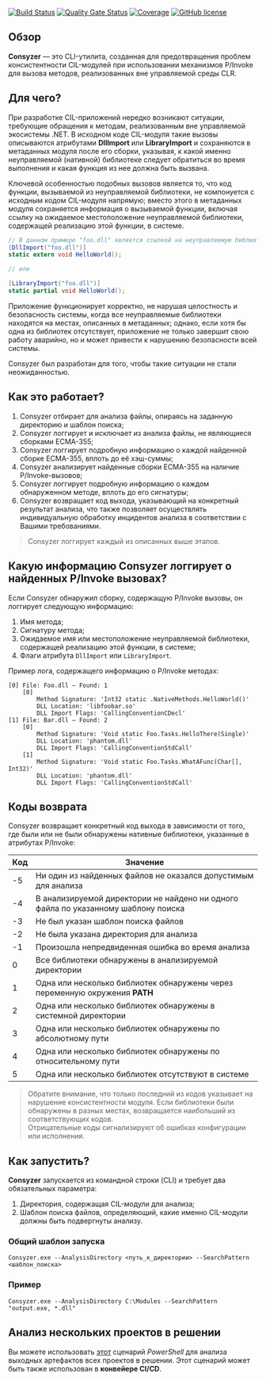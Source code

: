 [![Build Status](https://github.com/Maslinin/Consyzer/workflows/Build/badge.svg)](https://github.com/Maslinin/Consyzer/actions/workflows/build.yml) [![Quality Gate Status](https://sonarcloud.io/api/project_badges/measure?project=Maslinin_Consyzer&metric=alert_status)](https://sonarcloud.io/summary/new_code?id=Maslinin_Consyzer) [![Coverage](https://sonarcloud.io/api/project_badges/measure?project=Maslinin_Consyzer&metric=coverage)](https://sonarcloud.io/summary/new_code?id=Maslinin_Consyzer) [![GitHub license](https://badgen.net/github/license/Maslinin/Consyzer)](https://github.com/Maslinin/Consyzer/blob/master/LICENSE)

## Обзор
**Consyzer** — это CLI-утилита, созданная для предотвращения проблем консистентности CIL-модулей при использовании механизмов P/Invoke для вызова методов, реализованных вне управляемой среды CLR.

## Для чего?
При разработке CIL-приложений нередко возникают ситуации, требующие обращения к методам, реализованным вне управляемой экосистемы .NET. В исходном коде CIL-модуля такие вызовы описываются атрибутами **DllImport** или **LibraryImport** и сохраняются в метаданных модуля после его сборки, указывая, к какой именно неуправляемой (нативной) библиотеке следует обратиться во время выполнения и какая функция из нее должна быть вызвана.

Ключевой особенностью подобных вызовов является то,
что код функции, вызываемой из неуправляемой библиотеки, не компонуется с исходным кодом CIL-модуля напрямую;
вместо этого в метаданных модуля сохраняется информация о вызываемой функции, включая ссылку на ожидаемое местоположение неуправляемой библиотеки, содержащей реализацию этой функции, в системе.

```csharp
// В данном примере "foo.dll" является ссылкой на неуправляемую библиотеку, содержащую реализацию функции HelloWorld:
[DllImport("foo.dll")]
static extern void HelloWorld();

// или

[LibraryImport("foo.dll")]
static partial void HelloWorld();
```

Приложение функционирует корректно, не нарушая целостность и безопасность системы, когда все неуправляемые библиотеки находятся на местах, описанных в метаданных;
однако, если хотя бы одна из библиотек отсутствует, приложение не только завершит свою работу аварийно, но и может привести к нарушению безопасности всей системы.              

Consyzer был разработан для того, чтобы такие ситуации не стали неожиданностью.

## Как это работает?
1. Consyzer отбирает для анализа файлы, опираясь на заданную директорию и шаблон поиска;  
2. Consyzer логгирует и исключает из анализа файлы, не являющиеся сборками ECMA-355;
3. Consyzer логгирует подробную информацию о каждой найденной сборке ECMA-355, вплоть до её хэш-суммы;
4. Consyzer анализирует найденные сборки ECMA-355 на наличие P/Invoke-вызовов;  
5. Consyzer логгирует подробную информацию о каждом обнаруженном методе, вплоть до его сигнатуры;
6. Consyzer возвращает код выхода, указывающий на конкретный результат анализа, что также позволяет осуществлять индивидуальную обработку инцидентов анализа в соответствии с Вашими требованиями.

> Consyzer логгирует каждый из описанных выше этапов.  

## Какую информацию Consyzer логгирует о найденных P/Invoke вызовах?
Если Consyzer обнаружил сборку, содержащую P/Invoke вызовы, он логгирует следующую информацию:
1. Имя метода;
2. Сигнатуру метода;
3. Ожидаемое имя или местоположение неуправляемой библиотеки, содержащей реализацию этой функции, в системе;
4. Флаги атрибута ``DllImport`` или ``LibraryImport``.

Пример лога, содержащего информацию о P/Invoke методах:
```
[0] File: Foo.dll — Found: 1
	[0]
		Method Signature: 'Int32 static .NativeMethods.HelloWorld()'
		DLL Location: 'libfoobar.so'
		DLL Import Flags: 'CallingConventionCDecl'
[1] File: Bar.dll — Found: 2
	[0]
		Method Signature: 'Void static Foo.Tasks.HelloThere(Single)'
		DLL Location: 'phantom.dll'
		DLL Import Flags: 'CallingConventionStdCall'
	[1]
		Method Signature: 'Void static Foo.Tasks.WhatAFunc(Char[], Int32)'
		DLL Location: 'phantom.dll'
		DLL Import Flags: 'CallingConventionStdCall'
```

## Коды возврата
Consyzer возвращает конкретный код выхода в зависимости от того, где были или не были обнаружены нативные библиотеки, указанные в атрибутах P/Invoke:  

| Код | Значение                                                                			|
|-----|-------------------------------------------------------------------------------------|
| -5  | Ни один из найденных файлов не оказался допустимым для анализа          			|
| -4  | В анализируемой директории не найдено ни одного файла по указанному шаблону поиска  |
| -3  | Не был указан шаблон поиска файлов                                          		|
| -2  | Не была указана директория для анализа                                       		|
| -1  | Произошла непредвиденная ошибка во время анализа                        			|
| 0   | Все библиотеки обнаружены в анализируемой директории                    			|
| 1   | Одна или несколько библиотек обнаружены через переменную окружения **PATH** 		|
| 2   | Одна или несколько библиотек обнаружены в системной директории     					|
| 3   | Одна или несколько библиотек обнаружены по абсолютному пути        					|
| 4   | Одна или несколько библиотек обнаружены по относительному пути     					|
| 5   | Одна или несколько библиотек отсутствуют в системе                      			|

> Обратите внимание, что только последний из кодов указывает на нарушение консистентности модуля.
> Если библиотеки были обнаружены в разных местах, возвращается наибольший из соответствующих кодов.  
> Отрицательные коды сигнализируют об ошибках конфигурации или исполнения.

## Как запустить? 
**Consyzer** запускается из командной строки (CLI) и требует два обязательных параметра:
1. Директория, содержащая CIL-модули для анализа;
2. Шаблон поиска файлов, определяющий, какие именно CIL-модули должны быть подвергнуты анализу.

### Общий шаблон запуска
```
Consyzer.exe --AnalysisDirectory <путь_к_директории> --SearchPattern <шаблон_поиска>
```

### Пример
```
Consyzer.exe --AnalysisDirectory C:\Modules --SearchPattern "output.exe, *.dll"
```

## Анализ нескольких проектов в решении
Вы можете использовать [этот](https://github.com/Maslinin/Consyzer/blob/master/DevOps/SolutionAnalyzer.ps1) сценарий *PowerShell* для анализа выходных артефактов всех проектов в решении. 
Этот сценарий может быть также использован в **конвейере CI/CD**.